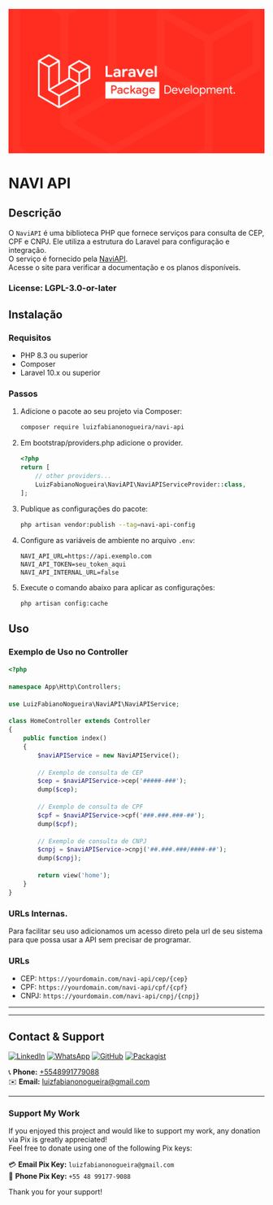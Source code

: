 <p align="center"><img src="src/Assets/img/laravel.jpg" alt="Laravel Logo"></p>

# NAVI API

## Descrição

O `NaviAPI` é uma biblioteca PHP que fornece serviços para consulta de CEP, CPF e CNPJ. Ele utiliza a estrutura do Laravel para configuração e integração. \
O serviço é fornecido pela [NaviAPI](https://api.navi.inf.br/). \
Acesse o site para verificar a documentação e os planos disponíveis.


### License: LGPL-3.0-or-later

## Instalação

### Requisitos

- PHP 8.3 ou superior
- Composer
- Laravel 10.x ou superior

### Passos

1. Adicione o pacote ao seu projeto via Composer:

    ```bash
    composer require luizfabianonogueira/navi-api
    ```
2.  Em bootstrap/providers.php adicione o provider.
    ```php
    <?php
    return [
        // other providers...
        LuizFabianoNogueira\NaviAPI\NaviAPIServiceProvider::class, 
    ];
    ```

3. Publique as configurações do pacote:

    ```bash
    php artisan vendor:publish --tag=navi-api-config
    ```

4. Configure as variáveis de ambiente no arquivo `.env`:

    ```env
    NAVI_API_URL=https://api.exemplo.com
    NAVI_API_TOKEN=seu_token_aqui
    NAVI_API_INTERNAL_URL=false
    ```
5. Execute o comando abaixo para aplicar as configurações:

    ```bash
    php artisan config:cache
    ```

## Uso

### Exemplo de Uso no Controller

```php
<?php

namespace App\Http\Controllers;

use LuizFabianoNogueira\NaviAPI\NaviAPIService;

class HomeController extends Controller
{
    public function index()
    {
        $naviAPIService = new NaviAPIService();

        // Exemplo de consulta de CEP
        $cep = $naviAPIService->cep('#####-###');
        dump($cep);

        // Exemplo de consulta de CPF
        $cpf = $naviAPIService->cpf('###.###.###-##');
        dump($cpf);

        // Exemplo de consulta de CNPJ
        $cnpj = $naviAPIService->cnpj('##.###.###/####-##');
        dump($cnpj);

        return view('home');
    }
}
```

### URLs Internas.

Para facilitar seu uso adicionamos um acesso direto pela url de seu sistema para que possa usar a API sem precisar de programar.

### URLs

- CEP: `https://yourdomain.com/navi-api/cep/{cep}`
- CPF: `https://yourdomain.com/navi-api/cpf/{cpf}`
- CNPJ: `https://yourdomain.com/navi-api/cnpj/{cnpj}`



___
___

## Contact & Support

[![LinkedIn](https://img.shields.io/badge/LinkedIn-000?style=for-the-badge&logo=linkedin&logoColor=white)](https://www.linkedin.com/in/luiz-fabiano-nogueira-b20875170/)
[![WhatsApp](https://img.shields.io/badge/WhatsApp-000?style=for-the-badge&logo=whatsapp&logoColor=white)](https://api.whatsapp.com/send?phone=5548991779088)
[![GitHub](https://img.shields.io/badge/GitHub-000?style=for-the-badge&logo=github&logoColor=white)](https://github.com/LuizFabianoNogueira)
[![Packagist](https://img.shields.io/badge/Packagist-000?style=for-the-badge&logo=packagist&logoColor=white)](https://packagist.org/packages/luizfabianonogueira/)

📞 **Phone:** [+5548991779088](tel:+5548991779088)  
✉️ **Email:** [luizfabianonogueira@gmail.com](mailto:luizfabianonogueira@gmail.com)

---

### Support My Work

If you enjoyed this project and would like to support my work, any donation via Pix is greatly appreciated!  
Feel free to donate using one of the following Pix keys:

💳 **Email Pix Key:** `luizfabianonogueira@gmail.com`  
📱 **Phone Pix Key:** `+55 48 99177-9088`

Thank you for your support!
